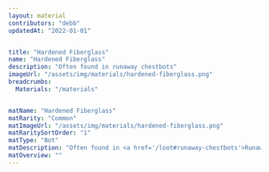 ```yaml
---
layout: material
contributors: "debb"
updatedAt: "2022-01-01"


title: "Hardened Fiberglass"
name: "Hardened Fiberglass"
description: "Often found in runaway chestbots"
imageUrl: "/assets/img/materials/hardened-fiberglass.png"
breadcrumbs:
  Materials: "/materials"


matName: "Hardened Fiberglass"
matRarity: "Common"
matImageUrl: "/assets/img/materials/hardened-fiberglass.png"
matRaritySortOrder: "1"
matType: "Bot"
matDescription: "Often found in <a href='/loot#runaway-chestbots'>Runaway Chestbots</a>"
matOverview: ""
---
```



